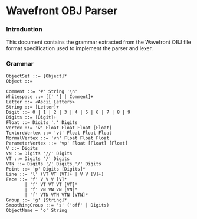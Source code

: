 # Wavefront OBJ Parser
### Introduction
This document contains the grammar extracted from the Wavefront OBJ file format specification used to implement the parser and lexer.

### Grammar
```
ObjectSet ::= [Object]*
Object ::=

Comment ::= '#' String '\n'
Whitespace ::= [[' '] | Comment]+
Letter ::= <Ascii Letters>
String ::= [Letter]+
Digit ::= 0 | 1 | 2 | 3 | 4 | 5 | 6 | 7 | 8 | 9
Digits ::= [Digit]+
Float ::= Digits '.' Digits
Vertex ::= 'v' Float Float Float [Float]
TextureVertex ::= 'vt' Float Float Float
NormalVertex ::= 'vn' Float Float Float
ParameterVertex ::= 'vp' Float [Float] [Float]
V ::= Digits
VN ::= Digits '//' Digits
VT ::= Digits '/' Digits
VTN ::= Digits '/' Digits '/' Digits
Point ::= 'p' Digits [Digits]*
Line ::= 'l' (VT VT [VT]+ | V V [V]+)
Face ::= 'f' V V V [V]*
       | 'f' VT VT VT [VT]*
       | 'f' VN VN VN [VN]*
       | 'f' VTN VTN VTN [VTN]*
Group ::= 'g' [String]*
SmoothingGroup ::= 's' ('off' | Digits)
ObjectName = 'o' String
```